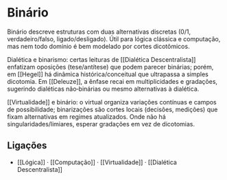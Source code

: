 # Binário

Binário descreve estruturas com duas alternativas discretas (0/1, verdadeiro/falso, ligado/desligado). Útil para lógica clássica e computação, mas nem todo domínio é bem modelado por cortes dicotômicos.

Dialética e binarismo: certas leituras de [[Dialética Descentralista]] enfatizam oposições (tese/antítese) que podem parecer binárias; porém, em [[Hegel]] há dinâmica histórica/conceitual que ultrapassa a simples dicotomia. Em [[Deleuze]], a ênfase recai em multiplicidades e gradações, sugerindo dialéticas não‑binárias ou mesmo alternativas à dialética.

[[Virtualidade]] e binário: o virtual organiza variações contínuas e campos de possibilidade; binarizações são cortes locais (decisões, medições) que fixam alternativas em regimes atualizados. Onde não há singularidades/limiares, esperar gradações em vez de dicotomias.

## Ligações
- [[Lógica]] · [[Computação]] · [[Virtualidade]] · [[Dialética Descentralista]]
